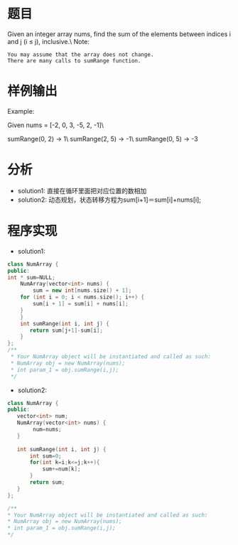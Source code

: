 # 题目
Given an integer array nums, find the sum of the elements between indices i and j (i ≤ j), inclusive.\\
Note:

    You may assume that the array does not change.
    There are many calls to sumRange function.
# 样例输出
Example:

Given nums = [-2, 0, 3, -5, 2, -1]\\

sumRange(0, 2) -> 1\\
sumRange(2, 5) -> -1\\
sumRange(0, 5) -> -3
# 分析
* solution1:
直接在循环里面把对应位置的数相加
* solution2:
动态规划，状态转移方程为sum[i+1]＝sum[i]+nums[i];
# 程序实现
* solution1:
```cpp
class NumArray {
public:
int * sum=NULL; 
    NumArray(vector<int> nums) {
        sum = new int[nums.size() + 1];
    for (int i = 0; i < nums.size(); i++) {
        sum[i + 1] = sum[i] + nums[i];
    }
    }
    int sumRange(int i, int j) {
       return sum[j+1]-sum[i];
    }
};
/**
 * Your NumArray object will be instantiated and called as such:
 * NumArray obj = new NumArray(nums);
 * int param_1 = obj.sumRange(i,j);
 */
 ```
 * solution2:
 ```cpp
 class NumArray {
public:
    vector<int> num;
    NumArray(vector<int> nums) {
         num=nums;
    }
    
    int sumRange(int i, int j) {
        int sum=0;
        for(int k=i;k<=j;k++){
            sum+=num[k];
        }
        return sum;
    }
};

/**
 * Your NumArray object will be instantiated and called as such:
 * NumArray obj = new NumArray(nums);
 * int param_1 = obj.sumRange(i,j);
 */

